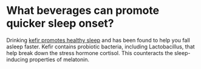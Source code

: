# What beverages can promote quicker sleep onset?

Drinking [kefir promotes healthy sleep](https://www.drberg.com/blog/kefir-for-better-sleep) and has been found to help you fall asleep faster. Kefir contains probiotic bacteria, including Lactobacillus, that help break down the stress hormone cortisol. This counteracts the sleep-inducing properties of melatonin.